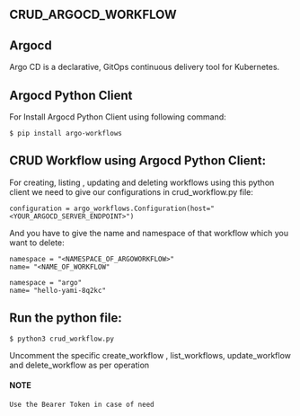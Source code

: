 ## CRUD_ARGOCD_WORKFLOW

## Argocd
Argo CD is a declarative, GitOps continuous delivery tool for Kubernetes. 

## Argocd Python Client

For Install Argocd Python Client using following command:

```
$ pip install argo-workflows
```

## CRUD Workflow using Argocd Python Client:
For creating, listing , updating and deleting workflows using this python client we need to give our configurations in crud_workflow.py file:

```
configuration = argo_workflows.Configuration(host="<YOUR_ARGOCD_SERVER_ENDPOINT>")

```

And you have to give the name and namespace of that workflow which you want to delete:

```
namespace = "<NAMESPACE_OF_ARGOWORKFLOW>"
name= "<NAME_OF_WORKFLOW"
```

```
namespace = "argo"  
name= "hello-yami-8q2kc"
```


## Run the python file:

```
$ python3 crud_workflow.py
```

Uncomment the specific create_workflow , list_workflows, update_workflow and delete_workflow as per operation

#### NOTE
```
Use the Bearer Token in case of need
```
